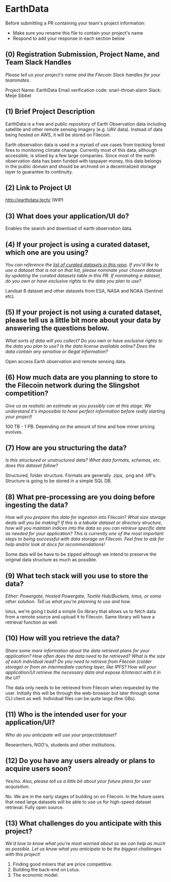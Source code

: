# EarthData

Before submitting a PR containing your team's project information:
- Make sure you rename this file to contain your project's name
- Respond to add your response in each section below

## (0) Registration Submission, Project Name, and Team Slack Handles

*Please tell us your project's name and the Filecoin Slack handles for your teammates.*

Project Name: EarthData
Email verification code: snarl-throat-alarm
Slack: Meije Sibbel

## (1) Brief Project Description

EarthData is a free and public repository of Earth Observation data including satellite and other remote sensing imagery (e.g. UAV data). Instead of data being hosted on AWS, it will be stored on Filecoin.

Earth observation data is used in a myriad of use cases from tracking forest fires to monitoring climate change. Currently most of this data, although accessible, is siloed by a few large companies. Since most of the earth observation data has been funded with taxpayer money, this data belongs in the public domain and should be archived on a decentralized storage layer to guarantee its continuity.

## (2) Link to Project UI

http://earthdata.tech/ (WIP)

## (3) What does your application/UI do?

Enables the search and download of earth observation data.

## (4) If your project is using a curated dataset, which one are you using?

*You can reference the [list of curated datasets in this repo](https://github.com/filecoin-project/slingshot/blob/master/datasets.md). If you'd like to use a dataset that is not on that list, please nominate your chosen dataset by updating the curated datasets table in this PR. If nominating a dataset, do you own or have exclusive rights to the data you plan to use?*

Landsat 8 dataset and other datasets from ESA, NASA and NOAA (Sentinel etc).

## (5) If your project is not using a curated dataset, please tell us a little bit more about your data by answering the questions below.

*What sorts of data will you collect? Do you own or have exclusive rights to the data you plan to use? Is the data license available online? Does the data contain any sensitive or illegal information?*

Open access Earth observation and remote sensing data.

## (6) How much data are you planning to store to the Filecoin network during the Slingshot competition?

*Give us as realistic an estimate as you possibly can at this stage. We understand it's impossible to have perfect information before really starting your project!*

100 TB - 1 PB. Depending on the amount of time and how miner pricing evolves.

## (7) How are you structuring the data?

*Is this structured or unstructured data? What data formats, schemas, etc. does this dataset follow?*

Structured, folder structure. Formats are generally .zips, .png and .tiff's. Structure is going to be stored in a simple SQL DB.

## (8) What pre-processing are you doing before ingesting the data?

*How will you prepare this data for ingestion into Filecoin? What size storage deals will you be making? If this is a tabular dataset or directory structure, how will you maintain indices into the data so you can retrieve specific data as needed for your application? This is currently one of the most important steps to being successful with data storage on Filecoin. Feel free to ask for help and/or look at docs for recommendations!*

Some data will be have to be zipped although we intend to preserve the original data structure as much as possible.

## (9)  What tech stack will you use to store the data?

*Either: Powergate, Hosted Powergate, Textile Hub/Buckets, lotus, or some other solution. Tell us what you're planning to use and how.*

lotus, we're going t build a simple Go library that allows us to fetch data from a remote source and upload it to Filecoin. Same library will have a retrieval function as well.

## (10) How will you retrieve the data?

*Share some more information about the data retrieval plans for your application? How often does the data need to be retrieved? What is the size of each individual read? Do you need to retrieve from Filecoin (colder storage) or from an intermediate caching layer, like IPFS? How will your application/UI retrieve the necessary data and expose it/interact with it in the UI?*

The data only needs to be retrieved from Filecoin when requested by the user. Initially this will be through the web-browser but later through some CLI client as well. Individual files can be quite large (few GBs).

## (11) Who is the intended user for your application/UI?

*Who do you anticipate will use your project/dataset?*

Researchers, NGO's, students and other institutions.

## (12) Do you have any users already or plans to acquire users soon?

*Yes/no. Also, please tell us a little bit about your future plans for user acquisition.*

No. We are in the early stages of building on on Filecoin. In the future users that need large datasets will be able to use us for high-speed dataset retrieval. Fully open source.

## (13) What challenges do you anticipate with this project?

*We'd love to know what you're most worried about so we can help as much as possible. Let us know what you anticipate to be the biggest challenges with this project!*

1. Finding good miners that are price competitive.
2. Building the back-end on Lotus.
3. The economic model.
